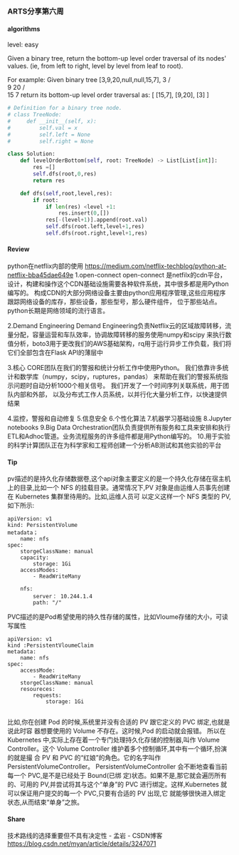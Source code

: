 ### ARTS分享第六周

####  algorithms

level: easy

Given a binary tree, return the bottom-up level order traversal of its nodes' values. (ie, from left to right, level by level from leaf to root).

For example:
Given binary tree [3,9,20,null,null,15,7],
3
   / \
  9  20
    /  \
   15   7
return its bottom-up level order traversal as:
[
  [15,7],
  [9,20],
  [3]
]

```python
# Definition for a binary tree node.
# class TreeNode:
#     def __init__(self, x):
#         self.val = x
#         self.left = None
#         self.right = None

class Solution:
    def levelOrderBottom(self, root: TreeNode) -> List[List[int]]:
        res =[]
        self.dfs(root,0,res)
        return res

    def dfs(self,root,level,res):
        if root:
            if len(res) <level +1:
                res.insert(0,[])
            res[-(level+1)].append(root.val)
            self.dfs(root.left,level+1,res)
            self.dfs(root.right,level+1,res)
```


#### Review
python在netflix内部的使用
https://medium.com/netflix-techblog/python-at-netflix-bba45dae649e
1.open-connect
 open-connect 是netfilx的cdn平台，设计，构建和操作这个CDN基础设施需要各种软件系统，其中很多都是用Python编写的。
 构成CDN的大部分网络设备主要由python应用程序管理,这些应用程序跟踪网络设备的库存，那些设备，那些型号，那么硬件组件，
 位于那些站点。python长期是网络领域的流行语言。

2.Demand Engineering
 Demand Engineering负责Netflix云的区域故障转移，流量分配，容量运营和车队效率，协调故障转移的服务使用numpy和scipy
 来执行数值分析，boto3用于更改我们的AWS基础架构，rq用于运行异步工作负载，我们将它们全部包含在Flask API的薄层中  

3.核心
CORE团队在我们的警报和统计分析工作中使用Python。 我们依靠许多统计和数学库（numpy，scipy，ruptures，pandas）
来帮助在我们的警报系统指示问题时自动分析1000个相关信号。 我们开发了一个时间序列关联系统，用于团队内部和外部，
以及分布式工作人员系统，以并行化大量分析工作，以快速提供结果

4.监控，警报和自动修复
5.信息安全
6.个性化算法
7.机器学习基础设施
8.Jupyter notebooks
9.Big Data Orchestration团队负责提供所有服务和工具来安排和执行ETL和Adhoc管道。业务流程服务的许多组件都是用Python编写的。
10.用于实验的科学计算团队正在为科学家和工程师创建一个分析AB测试和其他实验的平台

#### Tip

pv描述的是持久化存储数据卷,这个api对象主要定义的是一个持久化存储在宿主机
上的目录,比如一个 NFS 的挂载目录。通常情况下,PV 对象是由运维人员事先创建在
 Kubernetes 集群里待用的。比如,运维人员可
以定义这样一个 NFS 类型的 PV,如下所示:
```
apiVersion: v1
kind: PersistentVolume
metadata；
    name: nfs
spec:
    storgeClassName: manual
    capacity: 
        storage: 1Gi
    accessModes:
        - ReadWriteMany

    nfs:
        server： 10.244.1.4
        path: "/"

```

PVC描述的是Pod希望使用的持久性存储的属性，比如Vloume存储的大小，可读写属性
```
apiVersion: v1
kind :PersistentVloumeClaim
metadata:
    name: nfs
spec:
    accessMode:
        - ReadWriteMany
    storgeClassName: manual
    resoureces:
        requests:
            storage: 1Gi


```
比如,你在创建 Pod 的时候,系统里并没有合适的 PV 跟它定义的 PVC 绑定,也就是说此时容
器想要使用的 Volume 不存在。这时候,Pod 的启动就会报错。
所以在 Kubernetes 中,实际上存在着一个专门处理持久化存储的控制器,叫作 Volume
Controller。这个 Volume Controller 维护着多个控制循环,其中有一个循环,扮演的就是撮
合 PV 和 PVC 的“红娘”的角色。它的名字叫作 PersistentVolumeController。
PersistentVolumeController 会不断地查看当前每一个 PVC,是不是已经处于 Bound(已绑
定)状态。如果不是,那它就会遍历所有的、可用的 PV,并尝试将其与这个“单身”的 PVC
进行绑定。这样,Kubernetes 就可以保证用户提交的每一个 PVC,只要有合适的 PV 出现,它
就能够很快进入绑定状态,从而结束“单身”之旅。



#### Share
技术路线的选择重要但不具有决定性 - 孟岩 - CSDN博客
https://blog.csdn.net/myan/article/details/3247071